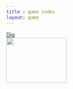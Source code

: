 ```yaml
---
title : game index
layout: game
---
```


<div style="width:160px;">
<a href = "https://dustinpfister.github.io/game_dig">Dig</a>
<a href = "https://dustinpfister.github.io/game_dig">
<img src="https://dustinpfister.github.io/game_dig/screenshots/default_640.png" width="160" height="120">
</a>
</div>